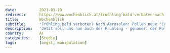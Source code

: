 ```yaml
---
date:          2021-03-10
redirect:      https://www.wochenblick.at/fruehling-bald-verboten-nach-aerosolen-pollen-neue-corona-gefahr/
title:         Wochenblick
subtitle:      'Frühling bald verboten? Nach Aerosolen: Pollen neue "Corona-Gefahr"'
description:   'Jetzt soll uns nun auch der Frühling - genauer: der Pollen-Flug - nach den angeblichen Horror-Mutationen zum Pandemie-Verhängnis werden. '
country:       AT
categories:    [Studie]
tags:          [angst, manipulation]
---
```

